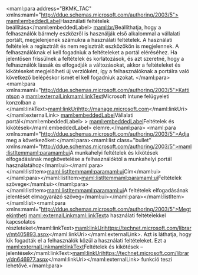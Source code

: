 <Token xmlns:xlink="http://www.w3.org/1999/xlink"><maml:para address="BKMK_TAC" xmlns:maml="http://ddue.schemas.microsoft.com/authoring/2003/5">
                <maml:embeddedLabel>Használati feltételek beállítása</maml:embeddedLabel> <maml:br/>Beállíthatja, hogy a felhasználók bármely eszközről is használják első alkalommal a vállalati portált, megjelenjenek számukra a használati feltételek. A használati feltételek a regisztrált és nem regisztrált eszközökön is megjelennek. A felhasználóknak el kell fogadniuk a feltételeket a portál eléréséhez. Ha jelentősen frissülnek a feltételek és korlátozások, és azt szeretné, hogy a felhasználók lássák és elfogadják a változásokat, akkor a feltételeket és kikötéseket megjelölheti új verzióként, így a felhasználóknak a portálra való következő belépéskor ismét el kell fogadniuk azokat.  </maml:para><maml:para xmlns:maml="http://ddue.schemas.microsoft.com/authoring/2003/5">Kattintson a <maml:externalLink><maml:linkText>Microsoft Intune felügyeleti konzolban a </maml:linkText><maml:linkUri>http://manage.microsoft.com</maml:linkUri></maml:externalLink> <maml:embeddedLabel>Vállalati portál</maml:embeddedLabel> &gt; <maml:embeddedLabel>Feltételek és kikötések</maml:embeddedLabel> elemre.</maml:para>
            <maml:para xmlns:maml="http://ddue.schemas.microsoft.com/authoring/2003/5">Adja meg a következőket:</maml:para><maml:list class="bullet" xmlns:maml="http://ddue.schemas.microsoft.com/authoring/2003/5"><maml:listItem><maml:para><maml:ui>A munkahelyi feltételek és kikötések elfogadásának megkövetelése a felhasználóktól a munkahelyi portál használatához</maml:ui></maml:para></maml:listItem><maml:listItem><maml:para><maml:ui>Cím</maml:ui></maml:para></maml:listItem><maml:listItem><maml:para><maml:ui>Feltételek szövege</maml:ui></maml:para></maml:listItem><maml:listItem><maml:para><maml:ui>A feltételek elfogadásának jelentését elmagyarázó szöveg</maml:ui></maml:para></maml:listItem></maml:list><maml:para xmlns:maml="http://ddue.schemas.microsoft.com/authoring/2003/5">Megtekintheti <maml:externalLink><maml:linkText>a használati feltételekkel kapcsolatos részleteket</maml:linkText><maml:linkUri>https://technet.microsoft.com/library/mt405893.aspx</maml:linkUri></maml:externalLink>.  Azt is láthatja, hogy kik fogadták el a felhasználók közül a használati feltételeket. Ezt a <maml:externalLink><maml:linkText>Feltételek és kikötések – jelentések</maml:linkText><maml:linkUri>https://technet.microsoft.com/library/dn646977.aspx</maml:linkUri></maml:externalLink> funkció teszi lehetővé.</maml:para></Token>

<!--HONumber=May16_HO1-->


